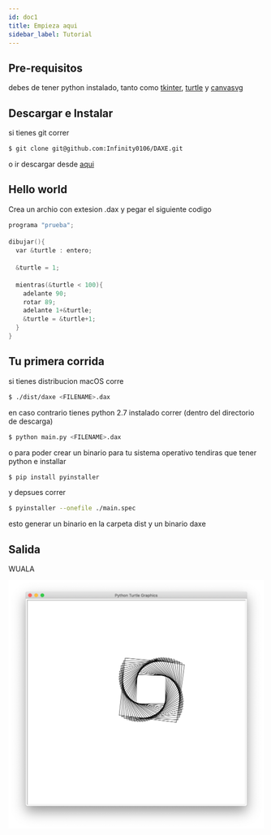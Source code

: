 ```yaml
---
id: doc1
title: Empieza aqui
sidebar_label: Tutorial
---
```


## Pre-requisitos

debes de tener python instalado, tanto como [tkinter](https://docs.python.org/2/library/tkinter.html), [turtle](https://docs.python.org/2/library/turtle.html) y [canvasvg](https://pypi.org/project/canvasvg/)

## Descargar e Instalar

si tienes git correr

```sh
$ git clone git@github.com:Infinity0106/DAXE.git
```

o ir descargar desde [aqui](https://github.com/Infinity0106/DAXE/archive/master.zip)

## Hello world

Crea un archio con extesion .dax y pegar el siguiente codigo

```cpp
programa "prueba";

dibujar(){
  var &turtle : entero;

  &turtle = 1;

  mientras(&turtle < 100){
    adelante 90;
    rotar 89;
    adelante 1+&turtle;
    &turtle = &turtle+1;
  }
}
```

## Tu primera corrida

si tienes distribucion macOS corre

```sh
$ ./dist/daxe <FILENAME>.dax
```

en caso contrario tienes python 2.7 instalado
correr (dentro del directorio de descarga)

```sh
$ python main.py <FILENAME>.dax
```

o para poder crear un binario para tu sistema operativo
tendiras que tener python e installar

```sh
$ pip install pyinstaller
```

y depsues correr

```sh
$ pyinstaller --onefile ./main.spec
```

esto generar un binario en la carpeta dist y un binario daxe

## Salida

WUALA

![output](assets/hello_world.png)
